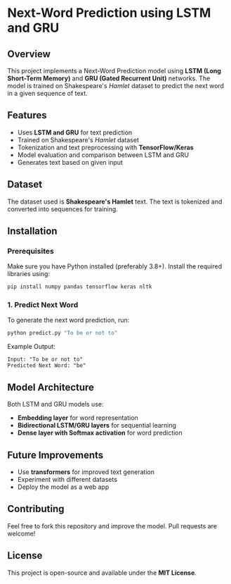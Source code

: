 # Next-Word Prediction using LSTM and GRU

## Overview
This project implements a Next-Word Prediction model using **LSTM (Long Short-Term Memory)** and **GRU (Gated Recurrent Unit)** networks. The model is trained on Shakespeare's *Hamlet* dataset to predict the next word in a given sequence of text.

## Features
- Uses **LSTM and GRU** for text prediction
- Trained on Shakespeare's *Hamlet* dataset
- Tokenization and text preprocessing with **TensorFlow/Keras**
- Model evaluation and comparison between LSTM and GRU
- Generates text based on given input

## Dataset
The dataset used is **Shakespeare's Hamlet** text. The text is tokenized and converted into sequences for training.

## Installation
### Prerequisites
Make sure you have Python installed (preferably 3.8+). Install the required libraries using:
```bash
pip install numpy pandas tensorflow keras nltk
```

### 1. Predict Next Word
To generate the next word prediction, run:
```bash
python predict.py "To be or not to"
```
Example Output:
```
Input: "To be or not to"
Predicted Next Word: "be"
```

## Model Architecture
Both LSTM and GRU models use:
- **Embedding layer** for word representation
- **Bidirectional LSTM/GRU layers** for sequential learning
- **Dense layer with Softmax activation** for word prediction


## Future Improvements
- Use **transformers** for improved text generation
- Experiment with different datasets
- Deploy the model as a web app

## Contributing
Feel free to fork this repository and improve the model. Pull requests are welcome!

## License
This project is open-source and available under the **MIT License**.


